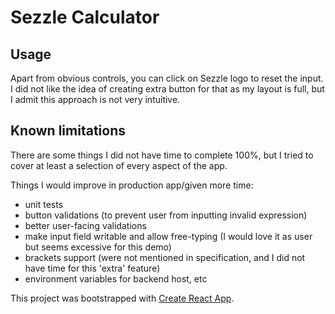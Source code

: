 # Sezzle Calculator

## Usage
Apart from obvious controls, you can click on Sezzle logo to reset the input.
I did not like the idea of creating extra button for that as my layout is full,
but I admit this approach is not very intuitive.

## Known limitations
There are some things I did not have time to complete 100%,
but I tried to cover at least a selection of every aspect of the app.

Things I would improve in production app/given more time:
* unit tests
* button validations (to prevent user from inputting invalid expression)
* better user-facing validations
* make input field writable and allow free-typing (I would love it as user but seems excessive for this demo)
* brackets support (were not mentioned in specification, and I did not have time for this 'extra' feature)
* environment variables for backend host, etc

This project was bootstrapped with [Create React App](https://github.com/facebook/create-react-app).
